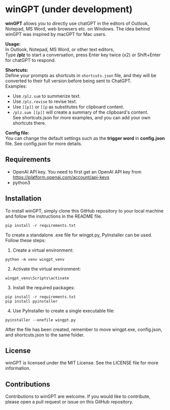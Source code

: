 
# winGPT (under development)
**winGPT** allows you to directly use chatGPT in the editors of Outlook, Notepad, MS Word, web browsers etc. on Windows. The idea behind winGPT was inspired by macGPT for Mac users.  


**Usage:**  
In Outlook, Notepad, MS Word, or other text editors,  
Type **/plz** to start a conversation, press Enter key twice (x2) or Shift+Enter for chatGPT to respond.

**Shortcuts:**  
Define your prompts as shortcuts in `shortcuts.json` file, and they will be converted to their full version before being sent to ChatGPT.  
Examples:   
* Use `/plz.sum` to summerize text.  
* Use `/plz.revise` to revise text.  
* Use `[[p]]` or `[[p` as substitutes for clipboard content.  
* `/plz.sum [[p]]` will create a summary of the clipboard's content.  
See shortcuts.json for more examples, and you can add your own shortcuts there.  

**Config file:**  
You can change the default settings such as the **trigger word** in **config.json** file.
See config.json for more details.

## Requirements
- OpenAI API key. You need to first get an OpenAI API key from https://platform.openai.com/account/api-keys
- python3

## Installation  
To install winGPT, simply clone this GitHub repository to your local machine and follow the instructions in the README file.
```
pip install -r requirements.txt
```

To create a standalone .exe file for wingpt.py, PyInstaller can be used. Follow these steps:
1. Create a virtual environment:
```
python -m venv wingpt_venv
```
2. Activate the virtual environment:
```
wingpt_venv\Scripts\activate
```
3. Install the required packages:
```
pip install -r requirements.txt
pip install pyinstaller
```
4. Use PyInstaller to create a single executable file:
```
pyinstaller --onefile wingpt.py
```
After the file has been created, remember to move wingpt.exe, config.json, and shortcuts.json to the same folder.



## License

winGPT is licensed under the MIT License. See the LICENSE file for more information.

## Contributions

Contributions to winGPT are welcome. If you would like to contribute, please open a pull request or issue on this GitHub repository.
